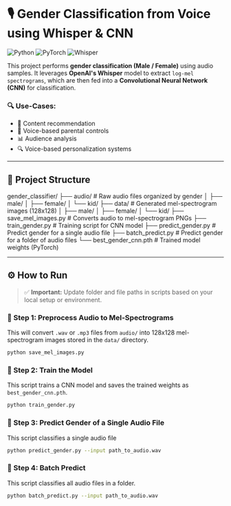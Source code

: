 # 🎙️ Gender Classification from Voice using Whisper & CNN

![Python](https://img.shields.io/badge/Python-3.9-blue.svg)
![PyTorch](https://img.shields.io/badge/PyTorch-1.13+-ee4c2c.svg)
![Whisper](https://img.shields.io/badge/Whisper-OpenAI-blueviolet)

This project performs **gender classification (Male / Female)** using audio samples. It leverages **OpenAI's Whisper** model to extract `log-mel spectrograms`, which are then fed into a **Convolutional Neural Network (CNN)** for classification.

### 🔍 Use-Cases:
- 🎯 Content recommendation
- 🔐 Voice-based parental controls
- 📊 Audience analysis
- 🔍 Voice-based personalization systems

---

## 📁 Project Structure

gender_classifier/
├── audio/ # Raw audio files organized by gender
│ ├── male/
│ ├── female/
│ └── kid/
├── data/ # Generated mel-spectrogram images (128x128)
│ ├── male/
│ ├── female/
│ └── kid/
├── save_mel_images.py # Converts audio to mel-spectrogram PNGs
├── train_gender.py # Training script for CNN model
├── predict_gender.py # Predict gender for a single audio file
├── batch_predict.py # Predict gender for a folder of audio files
└── best_gender_cnn.pth # Trained model weights (PyTorch)

---

## ⚙️ How to Run

> ✅ **Important:** Update folder and file paths in scripts based on your local setup or environment.

### 🔹 Step 1: Preprocess Audio to Mel-Spectrograms
This will convert `.wav` or `.mp3` files from `audio/` into 128x128 mel-spectrogram images stored in the `data/` directory.
```bash
python save_mel_images.py
```

### 🔹 Step 2: Train the Model
This script trains a CNN model and saves the trained weights as `best_gender_cnn.pth`.
```bash
python train_gender.py
```

### 🔹 Step 3: Predict Gender of a Single Audio File
This script classifies a single audio file
```bash
python predict_gender.py --input path_to_audio.wav
```

### 🔹 Step 4: Batch Predict
This script classifies all audio files in a folder.
```bash
python batch_predict.py --input path_to_audio.wav
```
